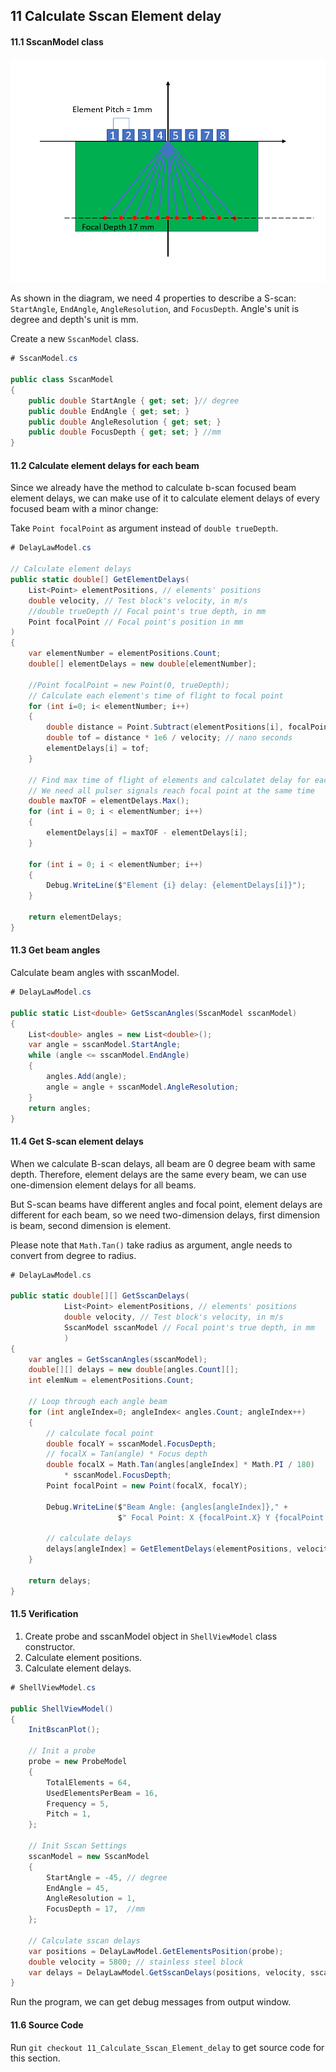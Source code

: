 ## 11 Calculate Sscan Element delay

#### 11.1 SscanModel class

 ![](https://github.com/ospqul/FocusPXDemo/blob/master/resources/sscan%20diagram.PNG)

As shown in the diagram, we need 4 properties to describe a S-scan: `StartAngle`, `EndAngle`, `AngleResolution`, and `FocusDepth`. Angle's unit is degree and depth's unit is mm.

Create a new `SscanModel` class.

```c#
# SscanModel.cs

public class SscanModel
{
    public double StartAngle { get; set; }// degree
    public double EndAngle { get; set; }
    public double AngleResolution { get; set; }
    public double FocusDepth { get; set; } //mm
}
```

#### 11.2 Calculate element delays for each beam

Since we already have the method to calculate b-scan focused beam element delays, we can make use of it to calculate element delays of every focused beam with a minor change:

Take `Point focalPoint` as argument instead of `double trueDepth`.

```c#
# DelayLawModel.cs

// Calculate element delays
public static double[] GetElementDelays(
    List<Point> elementPositions, // elements' positions
    double velocity, // Test block's velocity, in m/s
    //double trueDepth // Focal point's true depth, in mm
    Point focalPoint // Focal point's position in mm
)
{
    var elementNumber = elementPositions.Count;
    double[] elementDelays = new double[elementNumber];

    //Point focalPoint = new Point(0, trueDepth);
    // Calculate each element's time of flight to focal point
    for (int i=0; i< elementNumber; i++)
    {
        double distance = Point.Subtract(elementPositions[i], focalPoint).Length; //mm
        double tof = distance * 1e6 / velocity; // nano seconds
        elementDelays[i] = tof;
    }

    // Find max time of flight of elements and calculatet delay for each element
    // We need all pulser signals reach focal point at the same time
    double maxTOF = elementDelays.Max();
    for (int i = 0; i < elementNumber; i++)
    {
        elementDelays[i] = maxTOF - elementDelays[i];
    }

    for (int i = 0; i < elementNumber; i++)
    {
        Debug.WriteLine($"Element {i} delay: {elementDelays[i]}");
    }

    return elementDelays;
}
```

#### 11.3 Get beam angles

Calculate beam angles with sscanModel.

```c#
# DelayLawModel.cs
    
public static List<double> GetSscanAngles(SscanModel sscanModel)
{
    List<double> angles = new List<double>();
    var angle = sscanModel.StartAngle;
    while (angle <= sscanModel.EndAngle)
    {
        angles.Add(angle);
        angle = angle + sscanModel.AngleResolution;
    }
    return angles;
}
```

#### 11.4 Get S-scan element delays

When we calculate B-scan delays, all beam are 0 degree beam with same depth. Therefore, element delays are the same every beam, we can use one-dimension element delays for all beams.

But S-scan beams have different angles and focal point, element delays are different for each beam, so we need two-dimension delays, first dimension is beam, second dimension is element.

Please note that `Math.Tan()` take radius as argument, angle needs to convert from degree to radius.

```c#
# DelayLawModel.cs

public static double[][] GetSscanDelays(
            List<Point> elementPositions, // elements' positions
            double velocity, // Test block's velocity, in m/s
            SscanModel sscanModel // Focal point's true depth, in mm
            )
{
    var angles = GetSscanAngles(sscanModel);
    double[][] delays = new double[angles.Count][];
    int elemNum = elementPositions.Count;

    // Loop through each angle beam
    for (int angleIndex=0; angleIndex< angles.Count; angleIndex++)
    {
        // calculate focal point
        double focalY = sscanModel.FocusDepth;
        // focalX = Tan(angle) * Focus depth
        double focalX = Math.Tan(angles[angleIndex] * Math.PI / 180)
            * sscanModel.FocusDepth;
        Point focalPoint = new Point(focalX, focalY);

        Debug.WriteLine($"Beam Angle: {angles[angleIndex]}," +
                        $" Focal Point: X {focalPoint.X} Y {focalPoint.Y}");

        // calculate delays
        delays[angleIndex] = GetElementDelays(elementPositions, velocity, focalPoint);
    }

    return delays;
}
```

#### 11.5 Verification

1. Create probe and sscanModel object in `ShellViewModel` class constructor.
2. Calculate element positions.
3. Calculate element delays.

```c#
# ShellViewModel.cs

public ShellViewModel()
{
    InitBscanPlot();

    // Init a probe
    probe = new ProbeModel
    {
        TotalElements = 64,
        UsedElementsPerBeam = 16,
        Frequency = 5,
        Pitch = 1,
    };

    // Init Sscan Settings
    sscanModel = new SscanModel
    {
        StartAngle = -45, // degree
        EndAngle = 45,
        AngleResolution = 1,
        FocusDepth = 17,  //mm
    };

    // Calculate sscan delays
    var positions = DelayLawModel.GetElementsPosition(probe);
    double velocity = 5800; // stainless steel block
    var delays = DelayLawModel.GetSscanDelays(positions, velocity, sscanModel);
}
```

Run the program, we can get debug messages from output window.

#### 11.6 Source Code

Run `git checkout 11_Calculate_Sscan_Element_delay` to get source code for this section.
